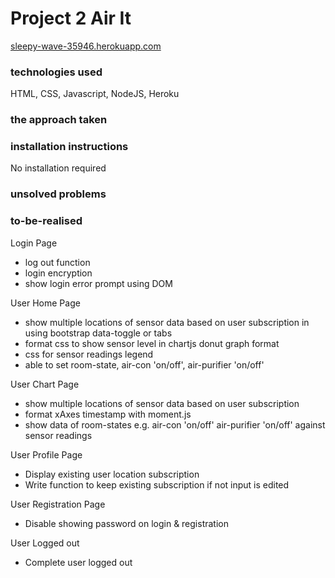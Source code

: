 # Project 2 Air It

<a href="sleepy-wave-35946.herokuapp.com"> sleepy-wave-35946.herokuapp.com </a> 

<h3>technologies used</h3>
HTML, CSS, Javascript, NodeJS, Heroku

<h3>the approach taken</h3>


<h3>installation instructions</h3>
No installation required

<h3>unsolved problems</h3>

<h3>to-be-realised</h3>
  <p>Login Page</p>
  <ul>
    <li>log out function</li>
    <li>login encryption</li>
    <li>show login error prompt using DOM</li>
  </ul>
  
  <p>User Home Page</p>
  <ul>
    <li>show multiple locations of sensor data based on user subscription in using bootstrap data-toggle or tabs</li>
    <li>format css to show sensor level in chartjs donut graph format</li>
    <li>css for sensor readings legend</li>
    <li>able to set room-state, air-con 'on/off', air-purifier 'on/off'
  </ul>
  
  <p>User Chart Page</p>
  <ul>
    <li>show multiple locations of sensor data based on user subscription</li>
    <li>format xAxes timestamp with moment.js</li>
    <li>show data of room-states e.g. air-con 'on/off' air-purifier 'on/off' against sensor readings</li>
  </ul>
  
  <p>User Profile Page</p>
  <ul>
    <li>Display existing user location subscription</li>
    <li>Write function to keep existing subscription if not input is edited</li>
  </ul>
  
  <p>User Registration Page</p>
  <ul>
    <li>Disable showing password on login & registration</li>
  </ul>
  
  <p>User Logged out</p>
   <ul>
    <li>Complete user logged out</li>
  </ul>
  
  
  
  
